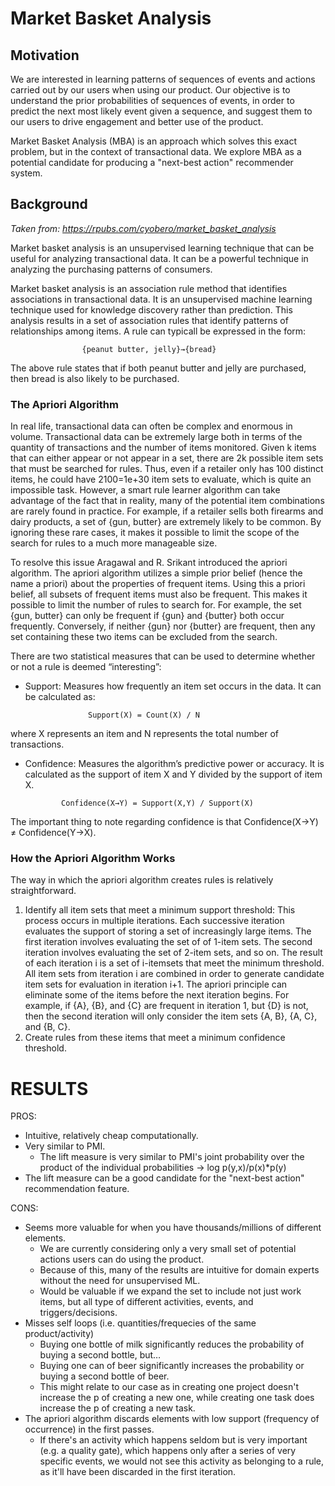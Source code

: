 # Market Basket Analysis

## Motivation
We are interested in learning patterns of sequences of events and actions carried out by our users when using our product. Our objective is to understand the prior probabilities of sequences of events, in order to predict the next most likely event given a sequence, and suggest them to our users to drive engagement and better use of the product.

Market Basket Analysis (MBA) is an approach which solves this exact problem, but in the context of transactional data. We explore MBA as a potential candidate for producing a "next-best action" recommender system.

## Background

_Taken from: https://rpubs.com/cyobero/market_basket_analysis_

Market basket analysis is an unsupervised learning technique that can be useful for analyzing transactional data. It can be a powerful technique in analyzing the purchasing patterns of consumers.

Market basket analysis is an association rule method that identifies associations in transactional data. It is an unsupervised machine learning technique used for knowledge discovery rather than prediction. This analysis results in a set of association rules that identify patterns of relationships among items. A rule can typicall be expressed in the form:

                    {peanut butter, jelly}→{bread}
                    
The above rule states that if both peanut butter and jelly are purchased, then bread is also likely to be purchased.

### The Apriori Algorithm
In real life, transactional data can often be complex and enormous in volume. Transactional data can be extremely large both in terms of the quantity of transactions and the number of items monitored. Given k items that can either appear or not appear in a set, there are 2k possible item sets that must be searched for rules. Thus, even if a retailer only has 100 distinct items, he could have 2100=1e+30 item sets to evaluate, which is quite an impossible task. However, a smart rule learner algorithm can take advantage of the fact that in reality, many of the potential item combinations are rarely found in practice. For example, if a retailer sells both firearms and dairy products, a set of {gun, butter} are extremely likely to be common. By ignoring these rare cases, it makes it possible to limit the scope of the search for rules to a much more manageable size.

To resolve this issue Aragawal and R. Srikant introduced the apriori algorithm. The apriori algorithm utilizes a simple prior belief (hence the name a priori) about the properties of frequent items. Using this a priori belief, all subsets of frequent items must also be frequent. This makes it possible to limit the number of rules to search for. For example, the set {gun, butter} can only be frequent if {gun} and {butter} both occur frequently. Conversely, if neither {gun} nor {butter} are frequent, then any set containing these two items can be excluded from the search.

There are two statistical measures that can be used to determine whether or not a rule is deemed “interesting”:

- Support: Measures how frequently an item set occurs in the data. It can be calculated as:

                    Support(X) = Count(X) / N
                    
where X represents an item and N represents the total number of transactions.

- Confidence: Measures the algorithm’s predictive power or accuracy. It is calculated as the support of item X and Y divided by the support of item X.

              Confidence(X→Y) = Support(X,Y) / Support(X)
              
The important thing to note regarding confidence is that Confidence(X→Y) ≠ Confidence(Y→X). 

### How the Apriori Algorithm Works
The way in which the apriori algorithm creates rules is relatively straightforward.

1. Identify all item sets that meet a minimum support threshold: This process occurs in multiple iterations. Each successive iteration evaluates the support of storing a set of increasingly large items. The first iteration involves evaluating the set of of 1-item sets. The second iteration involves evaluating the set of 2-item sets, and so on. The result of each iteration i is a set of i-itemsets that meet the minimum threshold. All item sets from iteration i are combined in order to generate candidate item sets for evaluation in iteration i+1. The apriori principle can eliminate some of the items before the next iteration begins. For example, if {A}, {B}, and {C} are frequent in iteration 1, but {D} is not, then the second iteration will only consider the item sets {A, B}, {A, C}, and {B, C}.
2. Create rules from these items that meet a minimum confidence threshold.

# RESULTS

PROS:

- Intuitive, relatively cheap computationally.
- Very similar to PMI.
   - The lift measure is very similar to PMI's joint probability over the product of the individual probabilities -> log p(y,x)/p(x)*p(y)
- The lift measure can be a good candidate for the "next-best action" recommendation feature.

CONS:
- Seems more valuable for when you have thousands/millions of different elements.
   - We are currently considering only a very small set of potential actions users can do using the product.
   - Because of this, many of the results are intuitive for domain experts without the need for unsupervised ML.
   - Would be valuable if we expand the set to include not just work items, but all type of different activities, events, and triggers/decisions.
- Misses self loops (i.e. quantities/frequecies of the same product/activity)
   - Buying one bottle of milk significantly reduces the probability of buying a second bottle, but…
   - Buying one can of beer significantly increases the probability or buying a second bottle of beer.
   - This might relate to our case as in creating one project doesn't increase the p of creating a new one, while creating one task does increase the p of creating a new task.
- The apriori algorithm discards elements with low support (frequency of occurrence) in the first passes.
   - If there's an activity which happens seldom but is very important (e.g. a quality gate), which happens only after a series of very specific events, we would not see this activity as belonging to a rule, as it'll have been discarded in the first iteration.
